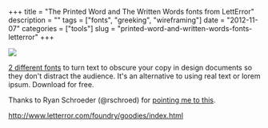 +++
title = "The Printed Word and The Written Words fonts from LettError"
description = ""
tags = ["fonts", "greeking", "wireframing"]
date = "2012-11-07"
categories = ["tools"]
slug = "printed-word-and-written-words-fonts-letterror"
+++


<div class="screenshot"><img src="/media/tools/external/thewrittenword.png" /></div>
<p><a href="http://www.letterror.com/foundry/goodies/index.html">2 different fonts</a> to turn text to obscure your copy in design documents so they don't distract the audience. It's an alternative to using real text or lorem ipsum. Download for free.</p>
<p>Thanks to Ryan Schroeder (@rschroed) for <a href="https://twitter.com/rschroed/statuses/266273003799715840">pointing me to this</a>.</p>
  
<p><a href="http://www.letterror.com/foundry/goodies/index.html">http://www.letterror.com/foundry/goodies/index.html</a></p>
      
